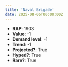 ```yaml
---
title: 'Naval Brigade'
date: 2025-08-06T00:00:00Z
---
```

- **RAP**: 1903
- **Value**: -1
- **Demand level**: -1
- **Trend**: -1
- **Projected?**: True
- **Hyped?**: True
- **Rare?**: True
